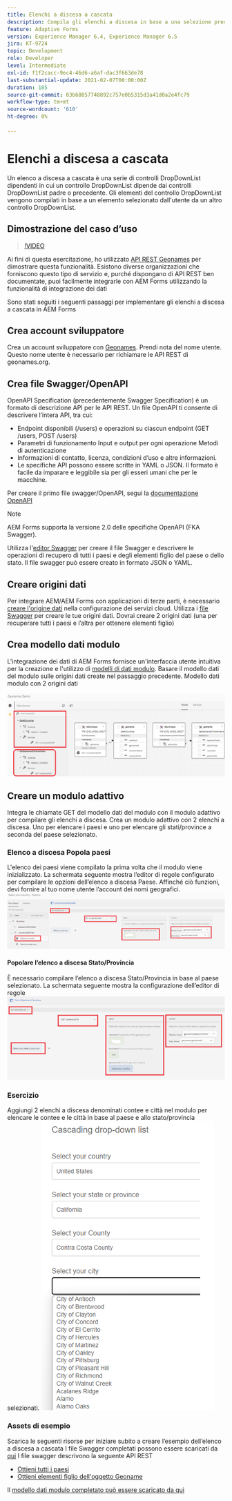 ```yaml
---
title: Elenchi a discesa a cascata
description: Compila gli elenchi a discesa in base a una selezione precedente.
feature: Adaptive Forms
version: Experience Manager 6.4, Experience Manager 6.5
jira: KT-9724
topic: Development
role: Developer
level: Intermediate
exl-id: f1f2cacc-9ec4-46d6-a6af-dac3f663de78
last-substantial-update: 2021-02-07T00:00:00Z
duration: 185
source-git-commit: 03b68057748892c757e0b5315d3a41d0a2e4fc79
workflow-type: tm+mt
source-wordcount: '610'
ht-degree: 0%

---
```


# Elenchi a discesa a cascata

Un elenco a discesa a cascata è una serie di controlli DropDownList dipendenti in cui un controllo DropDownList dipende dai controlli DropDownList padre o precedente. Gli elementi del controllo DropDownList vengono compilati in base a un elemento selezionato dall&#39;utente da un altro controllo DropDownList.

## Dimostrazione del caso d’uso

>[!VIDEO](https://video.tv.adobe.com/v/340344?quality=12&learn=on)

Ai fini di questa esercitazione, ho utilizzato [API REST Geonames](https://www.geonames.org/export/web-services.html) per dimostrare questa funzionalità.
Esistono diverse organizzazioni che forniscono questo tipo di servizio e, purché dispongano di API REST ben documentate, puoi facilmente integrarle con AEM Forms utilizzando la funzionalità di integrazione dei dati

Sono stati seguiti i seguenti passaggi per implementare gli elenchi a discesa a cascata in AEM Forms

## Crea account sviluppatore

Crea un account sviluppatore con [Geonames](https://www.geonames.org/login). Prendi nota del nome utente. Questo nome utente è necessario per richiamare le API REST di geonames.org.

## Crea file Swagger/OpenAPI

OpenAPI Specification (precedentemente Swagger Specification) è un formato di descrizione API per le API REST. Un file OpenAPI ti consente di descrivere l’intera API, tra cui:

* Endpoint disponibili (/users) e operazioni su ciascun endpoint (GET /users, POST /users)
* Parametri di funzionamento Input e output per ogni operazione
Metodi di autenticazione
* Informazioni di contatto, licenza, condizioni d’uso e altre informazioni.
* Le specifiche API possono essere scritte in YAML o JSON. Il formato è facile da imparare e leggibile sia per gli esseri umani che per le macchine.

Per creare il primo file swagger/OpenAPI, segui la [documentazione OpenAPI](https://swagger.io/docs/specification/2-0/basic-structure/)

>[!NOTE]
> AEM Forms supporta la versione 2.0 delle specifiche OpenAPI (FKA Swagger).

Utilizza l&#39;[editor Swagger](https://editor.swagger.io/) per creare il file Swagger e descrivere le operazioni di recupero di tutti i paesi e degli elementi figlio del paese o dello stato. Il file swagger può essere creato in formato JSON o YAML.

## Creare origini dati

Per integrare AEM/AEM Forms con applicazioni di terze parti, è necessario [creare l&#39;origine dati](https://experienceleague.adobe.com/docs/experience-manager-learn/forms/ic-web-channel-tutorial/parttwo.html?lang=it) nella configurazione dei servizi cloud. Utilizza i [file Swagger](assets/geonames-swagger-files.zip) per creare le tue origini dati.
Dovrai creare 2 origini dati (una per recuperare tutti i paesi e l’altra per ottenere elementi figlio)


## Crea modello dati modulo

L&#39;integrazione dei dati di AEM Forms fornisce un&#39;interfaccia utente intuitiva per la creazione e l&#39;utilizzo di [modelli di dati modulo](https://experienceleague.adobe.com/docs/experience-manager-65/forms/form-data-model/create-form-data-models.html?lang=it). Basare il modello dati del modulo sulle origini dati create nel passaggio precedente. Modello dati modulo con 2 origini dati

![fdm](assets/geonames-fdm.png)


## Creare un modulo adattivo

Integra le chiamate GET del modello dati del modulo con il modulo adattivo per compilare gli elenchi a discesa.
Crea un modulo adattivo con 2 elenchi a discesa. Uno per elencare i paesi e uno per elencare gli stati/province a seconda del paese selezionato.

### Elenco a discesa Popola paesi

L&#39;elenco dei paesi viene compilato la prima volta che il modulo viene inizializzato. La schermata seguente mostra l’editor di regole configurato per compilare le opzioni dell’elenco a discesa Paese. Affinché ciò funzioni, devi fornire al tuo nome utente l’account dei nomi geografici.
![get-countries](assets/get-countries-rule-editor.png)

#### Popolare l’elenco a discesa Stato/Provincia

È necessario compilare l’elenco a discesa Stato/Provincia in base al paese selezionato. La schermata seguente mostra la configurazione dell’editor di regole
![state-province-options](assets/state-province-options.png)

### Esercizio

Aggiungi 2 elenchi a discesa denominati contee e città nel modulo per elencare le contee e le città in base al paese e allo stato/provincia selezionati.
![esercizio](assets/cascading-drop-down-exercise.png)


### Assets di esempio

Scarica le seguenti risorse per iniziare subito a creare l’esempio dell’elenco a discesa a cascata
I file Swagger completati possono essere scaricati da [qui](assets/geonames-swagger-files.zip)
I file swagger descrivono la seguente API REST
* [Ottieni tutti i paesi](https://secure.geonames.org/countryInfoJSON?username=yourusername)
* [Ottieni elementi figlio dell&#39;oggetto Geoname](https://secure.geonames.org/children?formatted=true&amp;geonameId=6252001&amp;username=yourusername)

Il [modello dati modulo completato può essere scaricato da qui](assets/geonames-api-form-data-model.zip)
